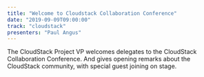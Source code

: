 ```yaml
---
title: "Welcome to Cloudstack Collaboration Conference"
date: "2019-09-09T09:00:00"
track: "cloudstack"
presenters: "Paul Angus"
---
```


The CloudStack Project VP welcomes delegates to the CloudStack Collaboration Conference.  And gives opening remarks about the CloudStack community, with special guest joining on stage.